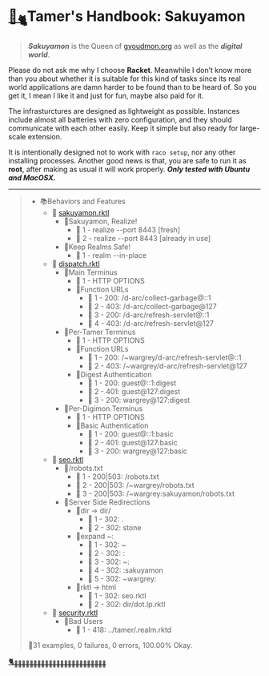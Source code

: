 # [🏡](http://gyoudmon.org/~wargrey:sakuyamon)[<sub>🐈</sub>](http://gyoudmon.org/~wargrey:digignome)Tamer's Handbook: Sakuyamon

> _**Sakuyamon**_ is the Queen of [gyoudmon.org](http://gyoudmon.org)  as
> well as the _**digital world**_.

Please do not ask me why I choose **Racket**. Meanwhile I don’t know
more than you about whether it is suitable for this kind of tasks since
its real world applications are damn harder to be found than to be heard
of. So you get it, I mean I like it and just for fun, maybe also paid
for it.

The infrasturctures are designed as lightweight as possible. Instances
include almost all batteries with zero configuration, and they should
communicate with each other easily. Keep it simple but also ready for
large-scale extension.

It is intentionally designed not to work with `raco setup`, nor any
other installing processes. Another good news is that, you are safe to
run it as **root**, after making as usual it will work properly. _**Only
tested with Ubuntu and MacOSX.**_

---

> + 📚Behaviors and Features
>     + 📖
[sakuyamon.rktl](http://gyoudmon.org/~wargrey:sakuyamon/sakuyamon.rktl)
>       + 📑Sakuyamon, Realize!
>         - 💚 1 - realize --port 8443 [fresh]
>         - 💚 2 - realize --port 8443 [already in use]
>       + 📑Keep Realms Safe!
>         - 💚 1 - realm --in-place
>     + 📖
[dispatch.rktl](http://gyoudmon.org/~wargrey:sakuyamon/dispatch.rktl)
>       + 📑Main Terminus
>         - 💚 1 - HTTP OPTIONS
>         + 📑Function URLs
>           - 💚 1 - 200: /d-arc/collect-garbage@::1
>           - 💚 2 - 403: /d-arc/collect-garbage@127
>           - 💚 3 - 200: /d-arc/refresh-servlet@::1
>           - 💚 4 - 403: /d-arc/refresh-servlet@127
>       + 📑Per-Tamer Terminus
>         - 💚 1 - HTTP OPTIONS
>         + 📑Function URLs
>           - 💚 1 - 200: /~wargrey/d-arc/refresh-servlet@::1
>           - 💚 2 - 403: /~wargrey/d-arc/refresh-servlet@127
>         + 📑Digest Authentication
>           - 💚 1 - 200: guest@::1:digest
>           - 💚 2 - 401: guest@127:digest
>           - 💚 3 - 200: wargrey@127:digest
>       + 📑Per-Digimon Terminus
>         - 💚 1 - HTTP OPTIONS
>         + 📑Basic Authentication
>           - 💚 1 - 200: guest@::1:basic
>           - 💚 2 - 401: guest@127:basic
>           - 💚 3 - 200: wargrey@127:basic
>     + 📖
[seo.rktl](http://gyoudmon.org/~wargrey:sakuyamon/seo.rktl)
>       + 📑/robots.txt
>         - 💚 1 - 200|503: /robots.txt
>         - 💚 2 - 200|503: /~wargrey/robots.txt
>         - 💚 3 - 200|503: /~wargrey:sakuyamon/robots.txt
>       + 📑Server Side Redirections
>         + 📑dir -> dir/
>           - 💚 1 - 302: .
>           - 💚 2 - 302: stone
>         + 📑expand ~:
>           - 💚 1 - 302: ~
>           - 💚 2 - 302: :
>           - 💚 3 - 302: ~:
>           - 💚 4 - 302: :sakuyamon
>           - 💚 5 - 302: ~wargrey:
>         + 📑rktl -> html
>           - 💚 1 - 302: seo.rktl
>           - 💚 2 - 302: dir/dot.lp.rktl
>     + 📖
[security.rktl](http://gyoudmon.org/~wargrey:sakuyamon/security.rktl)
>       + 📑Bad Users
>         - 💚 1 - 418: ../tamer/.realm.rktd
>
> 📌31 examples, 0 failures, 0 errors, 100.00% Okay.
>
>
[🐈<sub>🐾🐾🐾🐾🐾🐾🐾🐾🐾🐾🐾🐾🐾🐾🐾🐾🐾🐾🐾🐾🐾🐾🐾🐾</sub>](http://gyoudmon.org/~wargrey:sakuyamon)
